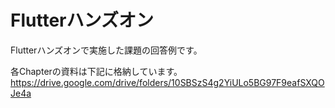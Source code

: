 # Flutterハンズオン
Flutterハンズオンで実施した課題の回答例です。

各Chapterの資料は下記に格納しています。
https://drive.google.com/drive/folders/10SBSzS4g2YiULo5BG97F9eafSXQOJe4a